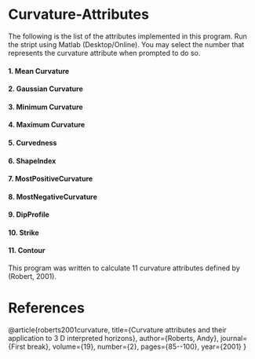 # Curvature-Attributes

The following is the list of the attributes implemented in this program. Run the stript using Matlab (Desktop/Online). You may select the number that represents the curvature attribute when prompted to do so.

#### 1. Mean Curvature
#### 2.  Gaussian Curvature
#### 3.  Minimum Curvature
#### 4.  Maximum Curvature
#### 5.  Curvedness
#### 6.  ShapeIndex
#### 7.  MostPositiveCurvature
#### 8.  MostNegativeCurvature
#### 9.  DipProfile
#### 10.  Strike
#### 11.  Contour


This program was written to calculate 11 curvature attributes defined by (Robert, 2001).

# References

@article{roberts2001curvature,
  title={Curvature attributes and their application to 3 D interpreted horizons},
  author={Roberts, Andy},
  journal={First break},
  volume={19},
  number={2},
  pages={85--100},
  year={2001}
}
